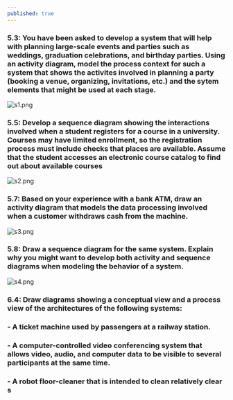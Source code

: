 ```yaml
---
published: true
---
```

### 5.3: You have been asked to develop a system that will help with planning large-scale events and parties such as weddings, graduation celebrations, and birthday parties. Using an activity diagram, model the process context for such a system that shows the activites involved in planning a party (booking a venue, organizing, invitations, etc.) and the sytem elements that might be used at each stage.

![s1.png]({{site.baseurl}}/_posts/s1.png)

### 5.5: Develop a sequence diagram showing the interactions involved when a student registers for a course in a university. Courses may have limited enrollment, so the registration process must include checks that places are available. Assume that the student accesses an electronic course catalog to find out about available courses

![s2.png]({{site.baseurl}}/_posts/s2.png)

### 5.7: Based on your experience with a bank ATM, draw an activity diagram that models the data processing involved when a customer withdraws cash from the machine.

![s3.png]({{site.baseurl}}/_posts/s3.png)

### 5.8: Draw a sequence diagram for the same system. Explain why you might want to develop both activity and sequence diagrams when modeling the behavior of a system.

![s4.png]({{site.baseurl}}/_posts/s4.png)

### 6.4: Draw diagrams showing a conceptual view and a process view of the architectures of the following systems:
### - A ticket machine used by passengers at a railway station.
### - A computer-controlled video conferencing system that allows video, audio, and computer data to be visible to several participants at the same time.
### - A robot floor-cleaner that is intended to clean relatively clear s


